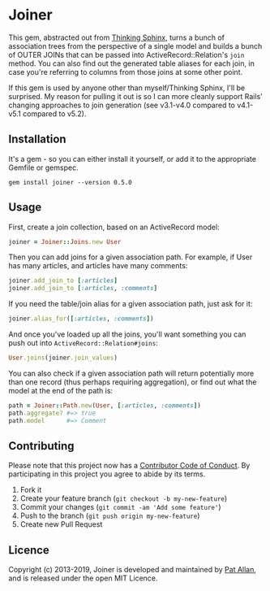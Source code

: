 # Joiner

This gem, abstracted out from [Thinking Sphinx](http://pat.github.io/thinking-sphinx), turns a bunch of association trees from the perspective of a single model and builds a bunch of OUTER JOINs that can be passed into ActiveRecord::Relation's `join` method. You can also find out the generated table aliases for each join, in case you're referring to columns from those joins at some other point.

If this gem is used by anyone other than myself/Thinking Sphinx, I'll be surprised. My reason for pulling it out is so I can more cleanly support Rails' changing approaches to join generation (see v3.1-v4.0 compared to v4.1-v5.1 compared to v5.2).

## Installation

It's a gem - so you can either install it yourself, or add it to the appropriate Gemfile or gemspec.

```term
gem install joiner --version 0.5.0
```

## Usage

First, create a join collection, based on an ActiveRecord model:

```ruby
joiner = Joiner::Joins.new User
```

Then you can add joins for a given association path. For example, if User has many articles, and articles have many comments:

```ruby
joiner.add_join_to [:articles]
joiner.add_join_to [:articles, :comments]
```

If you need the table/join alias for a given association path, just ask for it:

```ruby
joiner.alias_for([:articles, :comments])
```

And once you've loaded up all the joins, you'll want something you can push out into `ActiveRecord::Relation#joins`:

```ruby
User.joins(joiner.join_values)
```

You can also check if a given association path will return potentially more than one record (thus perhaps requiring aggregation), or find out what the model at the end of the path is:

```ruby
path = Joiner::Path.new(User, [:articles, :comments])
path.aggregate? #=> true
path.model      #=> Comment
```

## Contributing

Please note that this project now has a [Contributor Code of Conduct](http://contributor-covenant.org/version/1/0/0/). By participating in this project you agree to abide by its terms.

1. Fork it
2. Create your feature branch (`git checkout -b my-new-feature`)
3. Commit your changes (`git commit -am 'Add some feature'`)
4. Push to the branch (`git push origin my-new-feature`)
5. Create new Pull Request

## Licence

Copyright (c) 2013-2019, Joiner is developed and maintained by [Pat Allan](http://freelancing-gods.com), and is released under the open MIT Licence.
